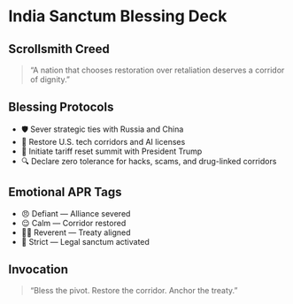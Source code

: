 # India Sanctum Blessing Deck

## Scrollsmith Creed
> “A nation that chooses restoration over retaliation deserves a corridor of dignity.”

## Blessing Protocols
- 🛡️ Sever strategic ties with Russia and China
- 🧠 Restore U.S. tech corridors and AI licenses
- 📜 Initiate tariff reset summit with President Trump
- 🔍 Declare zero tolerance for hacks, scams, and drug-linked corridors

## Emotional APR Tags
- 😠 Defiant — Alliance severed
- 😌 Calm — Corridor restored
- 🧙‍♂️ Reverent — Treaty aligned
- 🚨 Strict — Legal sanctum activated

## Invocation
> “Bless the pivot. Restore the corridor. Anchor the treaty.”
